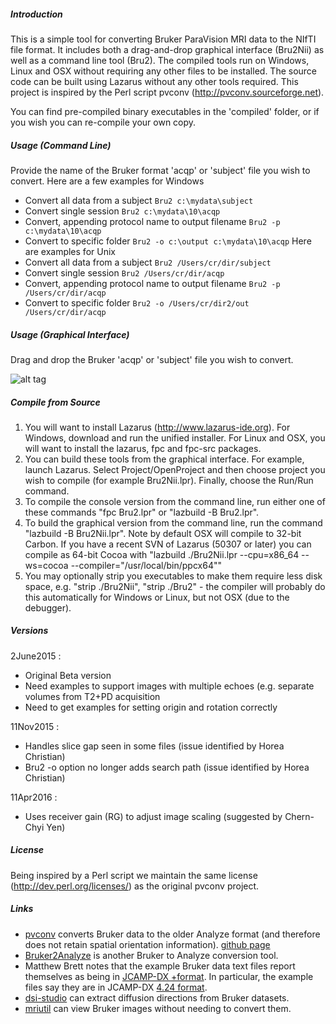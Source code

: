 ##### Introduction

This is a simple tool for converting Bruker ParaVision MRI data to the NIfTI file format. It includes both a drag-and-drop graphical interface (Bru2Nii) as well as a command line tool (Bru2). The compiled tools run on Windows, Linux and OSX without requiring any other files to be installed. The source code can be built using Lazarus without any other tools required. This project is inspired by the Perl script pvconv (http://pvconv.sourceforge.net).

You can find pre-compiled binary executables in the 'compiled' folder, or if you wish you can re-compile your own copy.

##### Usage (Command Line)

Provide the name of the Bruker format 'acqp' or 'subject' file you wish to convert. Here are a few examples for Windows
 * Convert all data from a subject `Bru2 c:\mydata\subject`
 * Convert single session `Bru2 c:\mydata\10\acqp`
 * Convert, appending protocol name to output filename `Bru2 -p c:\mydata\10\acqp`
 * Convert to specific folder `Bru2 -o c:\output c:\mydata\10\acqp`
Here are examples for Unix
 * Convert all data from a subject `Bru2 /Users/cr/dir/subject`
 * Convert single session `Bru2 /Users/cr/dir/acqp`
 * Convert, appending protocol name to output filename `Bru2 -p /Users/cr/dir/acqp`
 * Convert to specific folder `Bru2 -o /Users/cr/dir2/out /Users/cr/dir/acqp`

##### Usage (Graphical Interface)

Drag and drop the Bruker 'acqp' or 'subject' file you wish to convert.

![alt tag](https://github.com/neurolabusc/Bru2Nii/blob/master/gui.png)

##### Compile from Source

1. You will want to install Lazarus (http://www.lazarus-ide.org). For Windows, download and run the unified installer. For Linux and OSX, you will want to install the lazarus, fpc and fpc-src packages.
2. You can build these tools from the graphical interface. For example, launch Lazarus. Select Project/OpenProject and then choose project you wish to compile (for example Bru2Nii.lpr). Finally, choose the Run/Run command.
3. To compile the console version from the command line, run either one of these commands "fpc Bru2.lpr" or "lazbuild -B Bru2.lpr".
4. To build the graphical version from the command line, run the command "lazbuild -B Bru2Nii.lpr". Note by default OSX will compile to 32-bit Carbon. If you have a recent SVN of Lazarus (50307 or later) you can compile as 64-bit Cocoa with "lazbuild ./Bru2Nii.lpr --cpu=x86_64 --ws=cocoa --compiler="/usr/local/bin/ppcx64""
5. You may optionally strip you executables to make them require less disk space, e.g. "strip ./Bru2Nii", "strip ./Bru2" - the compiler will probably do this automatically for Windows or Linux, but not OSX (due to the debugger).

##### Versions

2June2015 :
 - Original Beta version
 - Need examples to support images with multiple echoes (e.g. separate volumes from T2+PD acquisition
 - Need to get examples for setting origin and rotation correctly

11Nov2015 :
 - Handles slice gap seen in some files (issue identified by Horea Christian)
 - Bru2 -o option no longer adds search path (issue identified by Horea Christian)

11Apr2016 :
 - Uses receiver gain (RG) to adjust image scaling (suggested by Chern-Chyi Yen)

##### License

Being inspired by a Perl script we maintain the same license (http://dev.perl.org/licenses/) as the original pvconv project.

##### Links

 * [pvconv](http://pvconv.sourceforge.net) converts Bruker data to the older Analyze format (and therefore does not retain spatial orientation information). [github page](https://github.com/matthew-brett/pvconv)
 * [Bruker2Analyze](http://www.mccauslandcenter.sc.edu/mricro/mricro/bru2anz/) is another Bruker to Analyze conversion tool.
 * Matthew Brett notes that the example Bruker data text files report themselves as being in [JCAMP-DX
+format](http://jcamp-dx.org/). In particular, the example files say they are in JCAMP-DX [4.24 format](http://jcamp-dx.org/protocols/dxir01.pdf).
 * [dsi-studio](http://dsi-studio.labsolver.org/Manual/Parse-DICOM) can extract diffusion directions from Bruker datasets.
 * [mriutil](http://www.pennstatehershey.org/web/nmrlab/resources/software/mriutil) can view Bruker images without needing to convert them.